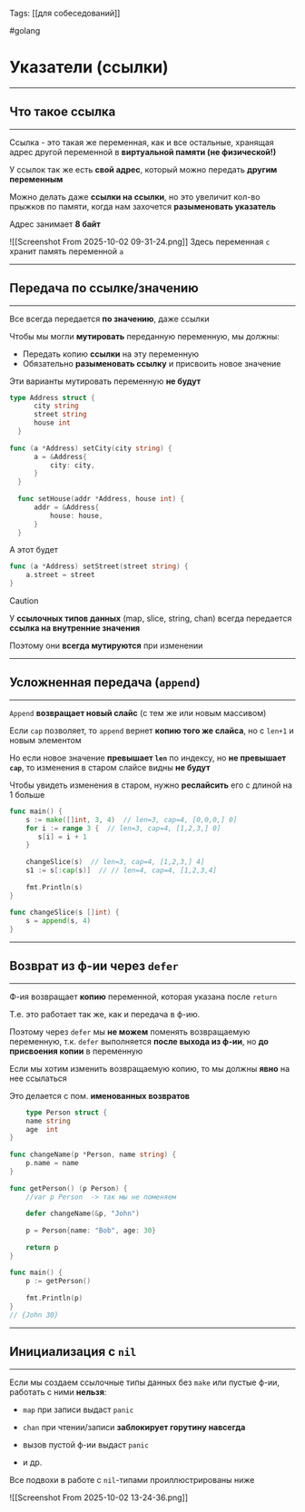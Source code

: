 Tags: [[для собеседований]]

#golang 



# Указатели (ссылки)
---



## Что такое ссылка
---


Ссылка - это такая же переменная, как и все остальные, хранящая адрес другой переменной в **виртуальной памяти (не физической!)**


У ссылок так же есть **свой адрес**, который можно передать **другим переменным**

Можно делать даже **ссылки на ссылки**, но это увеличит кол-во прыжков по памяти, когда нам захочется **разыменовать указатель**


Адрес занимает **8 байт**

 ![[Screenshot From 2025-10-02 09-31-24.png]]
 Здесь переменная `c` хранит память переменной `a`


---


## Передача по ссылке/значению
---


Все всегда передается **по значению**, даже ссылки


Чтобы мы могли **мутировать** переданную переменную, мы должны:

- Передать копию **ссылки** на эту переменную
- Обязательно **разыменовать ссылку** и присвоить новое значение


Эти варианты мутировать переменную **не будут**
```go
type Address struct {
	  city string
	  street string
	  house int
  }
  
func (a *Address) setCity(city string) {
	  a = &Address{
		  city: city,
	  }
  }
  
  func setHouse(addr *Address, house int) {
	  addr = &Address{
		  house: house,
	  }
  }
```
  
А этот будет 
```go
func (a *Address) setStreet(street string) {
	a.street = street
}
```


> [!caution] 
> У **ссылочных типов данных** (map, slice, string, chan) всегда передается **ссылка на внутренние значения**
> 
> Поэтому они **всегда мутируются** при изменении 


---


## Усложненная передача (`append`)
---


`Append` **возвращает новый слайс** (c тем же или новым массивом)

Если `cap` позволяет, то `append` вернет **копию того же слайса**, но с `len+1` и новым элементом

Но если новое значение **превышает `len`** по индексу, но **не превышает `cap`**, то изменения в старом слайсе видны **не будут**

Чтобы увидеть изменения в старом, нужно **реслайсить** его с длиной на 1 больше


```go
func main() {  
	s := make([]int, 3, 4)  // len=3, cap=4, [0,0,0,] 0]
	for i := range 3 {  // len=3, cap=4, [1,2,3,] 0]
	   s[i] = i + 1  
	}  
  
	changeSlice(s)  // len=3, cap=4, [1,2,3,] 4]
	s1 := s[:cap(s)]  // // len=4, cap=4, [1,2,3,4]
  
	fmt.Println(s)  
}  
  
func changeSlice(s []int) {  
	s = append(s, 4)  
}
```


---


## Возврат из ф-ии через `defer`
---


Ф-ия возвращает **копию** переменной, которая указана после `return` 

Т.е. это работает так же, как и передача в ф-ию.


Поэтому через `defer` мы **не можем** поменять возвращаемую переменную, т.к. `defer` выполняется **после выхода из ф-ии**, но **до присвоения копии** в переменную


Если мы хотим изменить возвращаемую копию, то мы должны **явно** на нее ссылаться

Это делается с пом. **именованных возвратов**

```go
	type Person struct {  
	name string  
	age  int  
}  
  
func changeName(p *Person, name string) {  
	p.name = name  
}  
  
func getPerson() (p Person) {  
	//var p Person  -> так мы не поменяем 
	  
	defer changeName(&p, "John")  
  
	p = Person{name: "Bob", age: 30}  
  
	return p  
}  
  
func main() {  
	p := getPerson()  
  
	fmt.Println(p)  
}
// {John 30}
```


---


## Инициализация с `nil`
---


Если мы создаем ссылочные типы данных без `make` или пустые ф-ии, работать с ними **нельзя**:

- `map` при записи выдаст `panic`

- `chan` при чтении/записи **заблокирует горутину навсегда**

- вызов пустой ф-ии выдаст `panic`

- и др.


Все подвохи в работе с `nil`-типами проиллюстрированы ниже
  
![[Screenshot From 2025-10-02 13-24-36.png]]


